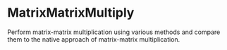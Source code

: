 # MatrixMatrixMultiply
Perform matrix-matrix multiplication using various methods and compare them to the native approach of matrix-matrix multiplication.
